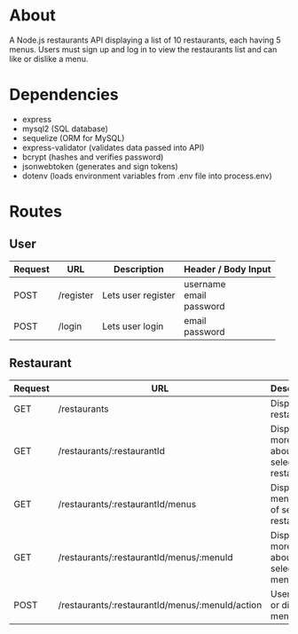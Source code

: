 # About
A Node.js restaurants API displaying a list of 10 restaurants, each having 5 menus. Users must sign up and log in to view the restaurants list and can like or dislike a menu.

# Dependencies
- express 
- mysql2 (SQL database)
- sequelize (ORM for MySQL)
- express-validator (validates data passed into API)
- bcrypt (hashes and verifies password)
- jsonwebtoken (generates and sign tokens)
- dotenv (loads environment variables from .env file into process.env)

# Routes
## User
| Request | URL                  | Description                               | Header / Body Input                              |
|---------|----------------------|-------------------------------------------|--------------------------------------------------|
| POST    | /register            | Lets user register                        | username <br>email <br> password |
| POST    | /login               | Lets user login                           | email <br> password                              |

## Restaurant
| Request | URL                                             | Description                                  |
|-------|-------------------------------------------------|----------------------------------------------|
| GET   | /restaurants                                    | Displays 10 restaurants                      |
| GET   | /restaurants/:restaurantId                      | Displays more info about selected restaurant |
| GET   | /restaurants/:restaurantId/menus                | Displays 5 menu items of selected restaurant |
| GET   | /restaurants/:restaurantId/menus/:menuId        | Displays more info about selected menu item  |
| POST  | /restaurants/:restaurantId/menus/:menuId/action | User likes or dislikes menu item             |